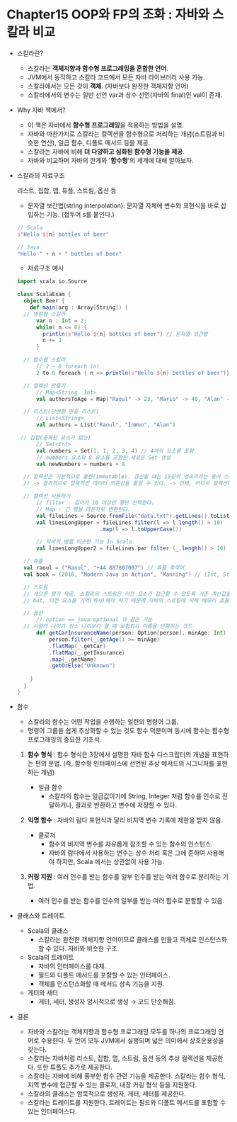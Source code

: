 # Chapter15 OOP와 FP의 조화 : 자바와 스칼라 비교

- 스칼라란?
    - 스칼라는 **객체지향과 함수형 프로그래밍을 혼합한 언어**.
    - JVM에서 동작하고 스칼라 코드에서 모든 자바 라이브러리 사용 가능.
    - 스칼라에서는 모든 것이 **객체**. (자바보다 완전한 객체지향 언어)
    - 스칼라에서의 변수는 일반 선언 var과 상수 선언(자바의 final)인 val이 존재.
- Why 자바 책에서?
    - 이 책은 자바에서 **함수형 프로그래밍**을 적용하는 방법을 설명.
    - 자바와 마찬가지로 스칼라는 컬렉션을 함수형으로 처리하는 개념(스트림과 비슷한 연산), 일급 함수, 디폴트 메서드 등을 제공.
    - 스칼라는 자바에 비해 **더 다양하고 심화된 함수형 기능을 제공**.
    - 자바와 비교하며 자바의 한계와 '**함수형**'의 세계에 대해 알아보자.
- 스칼라의 자료구조

    리스트, 집합, 맵, 튜플, 스트림, 옵션 등

    - 문자열 보간법(string interpolation): 문자열 자체에 변수와 표현식을 바로 삽입하는 기능. (접두어 s를 붙인다.)

    ```scala
    // Scala
    s"Hello ${n} bottles of beer"
    ```

    ```scala
    // Java
    "Hello " + n + " bottles of beer"
    ```

    - 자료구조 예시

    ```scala
    import scala.io.Source

    class ScalaExam {
      object Beer {
        def main(arg : Array[String]) {
      // 명령형 스칼라
          var n : Int = 2;
          while( n <= 6) {
            println(s"Hello ${n} bottles of beer") // 문자열 보간법 
            n += 1
          }

      // 함수형 스칼라
          // 2 ~ 6 foreach (n)
          2 to 6 foreach { n => println(s"Hello ${n} bottles of beer")}

      // 컬렉션 만들기
          // Map<String, Int>
          val authorsToAge = Map("Raoul" -> 23, "Mario" -> 40, "Alan" -> 53); // ->로 키를 값에 대응시켜 맵 만들기

   	  // 리스트(단반향 연결 리스트)
          // List<String>
          val authors = List("Raoul", "InWoo", "Alan")

     // 집합(중복된 요소가 없는)
          // Set<Int>
          val numbers = Set(1, 1, 2, 3, 4) // 4개의 요소를 포함
          // numbers 요소와 8 요소를 포함한 새로운 Set 생성
          val newNumbers = numbers + 8

      // 컬렉션은 기본적으로 불변(immutable). 갱신할 때는 19장의 영속이라는 용어 스칼라에도 적용 가능. 
      // -> 결과적으로 암묵적인 데이터 의존성을 줄일 수 있다. -> 언제, 어디서 컬렉션(또는 다른 공유된 자료구조 등)을 갱신했는지 크게 신경 쓰지 않아도 된다.

      // 컬렉션 사용하기
          // filter : 길이가 10 이상인 행만 선택한다.
          // Map : 긴 행을 대문자로 변환한다.
          val fileLines = Source.fromFile("data.txt").getLines().toList
          val linesLongUpper = fileLines.filter(l => l.length() > 10)
                              .map(l => l.toUpperCase())

          // 자바의 병렬 비슷한 기능 In Scala
          val linesLongUpper2 = fileLines.par filter (_.length() > 10) map(_.toUpperCase())

      // 튜플
      val raoul = ("Raoul", "+44 887007007") // 튜플 축약어
      val book = (2018, "Modern Java in Action", "Manning") // (Int, String, String)형식의 튜플

      // 스트림
      // 게으른 평가 제공. 스칼라의 스트림은 이전 요소가 접근할 수 있도록 기존 계산값을 기억. 
      // but, 이전 요소를 기억(캐시)해야 하기 때문에 자바의 스트림에 비해 메모리 효율성이 조금 떨어짐.

      // 옵션
          // option == java.optional 과 같은 기능
      // 사람의 나이가 최소 나이보다 클 때 보험회사 이름을 반환하는 코드      
          def getCarInsuranceName(person: Option[person], minAge: Int) =
              person.filter(_.getAge() >= minAge)
              .flatMap(_.getCar)
              .flatMap(_.getInsurance)
              .map(_.getName)
              .getOrElse("Unknown")
           
        }
      }
    }
    ```

- 함수
    - 스칼라의 함수는 어떤 작업을 수행하는 일련의 명령어 그룹.
    - 명령어 그룹을 쉽게 추상화할 수 있는 것도 함수 덕분이며 동시에 함수는 함수형 프로그래밍의 중요한 기초석.

    1. **함수 형식** : 함수 형식은 3장에서 설명한 자바 함수 디스크립터의 개념을 표현하는 편의 문법. (즉, 함수형 인터페이스에 선언된 추상 메서드의 시그니처를 표현하는 개념)

        - 일급 함수
            - 스칼라의 함수는 일급값이기에 String, Integer 처럼 함수를 인수로 전달하거나, 결과로 반환하고 변수에 저장할 수 있다.
    2. **익명 함수** : 자바의 람다 표현식과 달리 비지역 변수 기록에 제한을 받지 않음.
        - 클로저
            - 함수의 비지역 변수를 자유롭게 참조할 수 있는 함수의 인스턴스.
            - 자바의 람다에서 사용하는 변수는 상수 처리 혹은 그에 준하여 사용해야 하지만, Scala 에서는 상관없이 사용 가능.
    3. **커링 지원** : 여러 인수를 받는 함수를 일부 인수를 받는 여러 함수로 분리하는 기법.
        - 여러 인수를 받는 함수를 인수의 일부를 받는 여러 함수로 분할할 수 있음.
- 클래스와 트레이트
    - Scala의 클래스
        - 스칼라는 완전한 객체지향 언어이므로 클래스를 만들고 객체로 인스턴스화할 수 있다. 자바와 비슷한 구조.
    - Scala의 트레이트
        - 자바의 인터페이스를 대체.
        - 필드와 디폴트 메서드를 포함할 수 있는 인터페이스.
        - 객체를 인스턴스화할 때 메서드 상속 기능을 지원.
    - 게터와 세터
        - 게터, 세터, 생성자 암시적으로 생성 → 코드 단순해짐.

- 결론
    - 자바와 스칼라는 객체지향과 함수형 프로그래밍 모두를 하나의 프로그래밍 언어로 수용한다. 두 언어 모두 JVM에서 실행되며 넓은 의미에서 상호운용성을 갖는다.
    - 스칼라는 자바처럼 리스트, 집합, 맵, 스트림, 옵션 등의 추상 컬렉션을 제공한다. 또한 튜플도 추가로 제공한다.
    - 스칼라는 자바에 비해 풍부한 함수 관련 기능을 제공한다. 스칼라는 함수 형식, 지역 변수에 접근할 수 있는 클로저, 내장 커링 형식 등을 지원한다.
    - 스칼라의 클래스는 암묵적으로 생성자, 게터, 세터를 제공한다.
    - 스칼라는 트레이트를 지원한다. 트레이트는 필드와 디폴트 메서드를 포함할 수 있는 인터페이스다.
